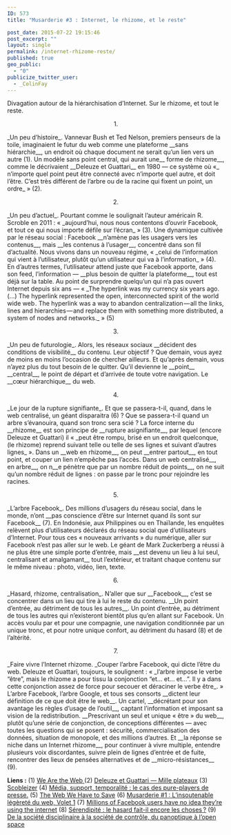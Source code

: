 ```yaml
---
ID: 573
title: "Musarderie #3 : Internet, le rhizome, et le reste"

post_date: 2015-07-22 19:15:46
post_excerpt: ""
layout: single
permalink: /internet-rhizome-reste/
published: true
geo_public:
  - "0"
publicize_twitter_user:
  - _ColinFay
---
```


Divagation autour de la hiérarchisation d’Internet. Sur le rhizome, et tout le reste.


<p style="text-align: center;">1.</p>
_Un peu d’histoire_. Vannevar Bush et Ted Nelson, premiers penseurs de la toile, imaginaient le futur du web comme une plateforme __sans hiérarchie__, un endroit où chaque document ne serait qu’un lien vers un autre (1). Un modèle sans point central, qui aurait une__ forme de rhizome__, comme le décrivaient __Deleuze et Guattari__ en 1980 — ce système où «_ n’importe quel point peut être connecté avec n’importe quel autre, et doit l’être. C’est très différent de l’arbre ou de la racine qui fixent un point, un ordre_ » (2).


<p style="text-align: center;">2.</p>
_Un peu d’actuel_. Pourtant comme le soulignait l’auteur américain R. Scroble en 2011 : « _aujourd’hui, nous nous contentons d’ouvrir Facebook, et tout ce qui nous importe défile sur l’écran_ » (3). Une dynamique cultivée par le réseau social : Facebook __n’amène pas les usagers vers les contenus__, mais __les contenus à l’usager__, concentré dans son fil d’actualité. Nous vivons dans un nouveau régime, « _celui de l’information qui vient à l’utilisateur, plutôt qu’un utilisateur qui va à l’information_ » (4). En d’autres termes, l’utilisateur attend juste que Facebook apporte, dans son feed, l’information — __plus besoin de quitter la plateforme__, tout est déjà sur la table. Au point de surprendre quelqu’un qui n’a pas ouvert Internet depuis six ans — « _The hyperlink was my currency six years ago. (...) The hyperlink represented the open, interconnected spirit of the world wide web . The hyperlink was a way to abandon centralization — all the links, lines and hierarchies — and replace them with something more distributed, a system of nodes and networks._ » (5)
<p style="text-align: center;">3.</p>
_Un peu de futurologie_. Alors, les réseaux sociaux __décident des conditions de visibilité__ du contenu. Leur objectif ? Que demain, vous ayez de moins en moins l’occasion de chercher ailleurs. Et qu’après demain, vous n’ayez plus du tout besoin de le quitter. Qu’il devienne le __point__ __central__, le point de départ et d’arrivée de toute votre navigation. Le __cœur hiérarchique__ du web.
<p style="text-align: center;">4.</p>
_Le jour de la rupture signifiante_. Et que se passera-t-il, quand, dans le web centralisé, un géant disparaitra (6) ? Que se passera-t-il quand un arbre s’évanouira, quand son tronc sera scié ? La force interne du __rhizome__ est son principe de __rupture asignifiante__, par lequel (encore Deleuze et Guattari) il « _peut être rompu, brisé en un endroit quelconque, (le rhizome) reprend suivant telle ou telle de ses lignes et suivant d’autres lignes_ ». Dans un __web en rhizome__, on peut __entrer partout__, en tout point, et couper un lien n’empêche pas l’accès. Dans un web centralisé__, en arbre__, on n__e pénètre que par un nombre réduit de points__, on ne suit qu’un nombre réduit de lignes : on passe par le tronc pour rejoindre les racines.

<p style="text-align: center;">5.</p>
_L’arbre Facebook_. Des millions d’usagers du réseau social, dans le monde, n’ont __pas conscience d’être sur Internet quand ils sont sur Facebook__ (7). En Indonésie, aux Philippines ou en Thaïlande, les enquêtes relèvent plus d’utilisateurs déclarés du réseau social que d’utilisateurs d’Internet. Pour tous ces « nouveaux arrivants » du numérique, aller sur Facebook n’est pas aller sur le web. Le géant de Mark Zuckerberg a réussi à ne plus être une simple porte d’entrée, mais __est devenu un lieu à lui seul, centralisant et amalgamant__ tout l’extérieur, et traitant chaque contenu sur le même niveau : photo, vidéo, lien, texte.
<p style="text-align: center;">6.</p>
_Hasard, rhizome, centralisation_. N’aller que sur __Facebook__, c’est se concentrer dans un lieu qui tire à lui le reste du contenu. __Un point d’entrée, au détriment de tous les autres__. Un point d’entrée, au détriment de tous les autres qui n’existeront bientôt plus qu’en allant sur Facebook. Un accès voulu par et pour une compagnie, une navigation conditionnée par un unique tronc, et pour notre unique confort, au  détriment du hasard (8) et de l’altérité.
<p style="text-align: center;">7.</p>
_Faire vivre l’Internet rhizome. _Couper l’arbre Facebook, qui dicte l’être du web. Deleuze et Guattari, toujours, le soulignent : « _l’arbre impose le verbe “être”, mais le rhizome a pour tissu la conjonction “et... et... et...”. Il y a dans cette conjonction assez de force pour secouer et déraciner le verbe être_. » L’arbre Facebook, l’arbre Google, et tous ses consorts __dictent leur définition de ce que doit être le web__. Un cartel, __décrétant pour son avantage les règles d’usage de l’outil__, captant l’information et imposant sa vision de la redistribution. __Prescrivant un seul et unique « être » du web__, plutôt qu’une série de conjonction, de conceptions différentes — avec toutes les questions qui se posent : sécurité, commercialisation des données, situation de monopole, et des millions d’autres. Et __la réponse se niche dans un Internet rhizome__, pour continuer à vivre multiple, entendre plusieurs voix discordantes, suivre plein de lignes d’entrée et de fuite, rencontrer des lieux de pensées alternatives et de __micro-résistances__ (9).

__Liens :__
(1) <a href="http://archive.wired.com/wired/archive/13.08/tech_pr.html" target="_blank">We Are the Web </a>
(2) <a href="http://2007.updatepixels.net/2007/2007/hyper/rhizome.pdf" target="_blank">Deleuze et Guattari — Mille plateaux</a>
(3) <a href="http://scobleizer.com/" target="_blank">Scobleizer</a>
(4) <a href="http://dumas.ccsd.cnrs.fr/dumas-01130211/document" target="_blank">Média, support, temporalité : le cas des pure-players de presse.</a>
(5) <a href="https://medium.com/matter/the-web-we-have-to-save-2eb1fe15a426" target="_blank">The Web We Have to Save</a>
(6) <a href="http://colinfay.me/2015/07/13/legerete-web-volet-1/" target="_blank">Musarderie #1 : L’insoutenable légèreté du web, Volet 1</a>
(7) <a href="http://qz.com/333313/milliions-of-facebook-users-have-no-idea-theyre-using-the-internet/" target="_blank">Millions of Facebook users have no idea they’re using the internet</a>
(8) <a href="http://www.oeil-au-carre.fr/le-blog/2015/03/16/serendipite-hasard/" target="_blank">Sérendipité : le hasard fait-il encore les choses ?</a>
(9) <a href="http://www.morbleu.com/de-la-societe-disciplinaire-a-la-societe-de-controle-du-panoptique-a-lopen-space/" target="_blank">De la société disciplinaire à la société de contrôle, du panoptique à l’open space </a>






